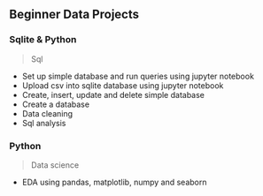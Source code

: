 ## Beginner Data Projects

### Sqlite & Python
> Sql
- Set up simple database and run queries using jupyter notebook
- Upload csv into sqlite database using jupyter notebook
- Create, insert, update and delete simple database
- Create a database
- Data cleaning
- Sql analysis

### Python
> Data science
- EDA using pandas, matplotlib, numpy and seaborn

<br />
